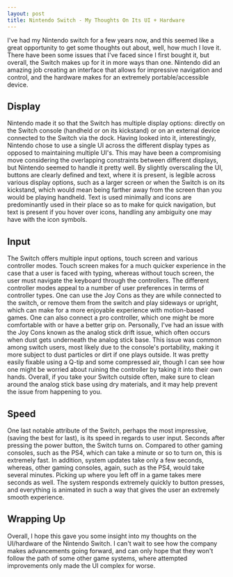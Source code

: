 ```yaml
---
layout: post
title: Nintendo Switch - My Thoughts On Its UI + Hardware  
---
```


I've had my Nintendo switch for a few years now, and this seemed like a great opportunity to get some thoughts out about, well, how much I love it. There have been some issues that I've faced since I first bought it, but overall, the Switch makes up for it in more ways than one. Nintendo did an amazing job creating an interface that allows for impressive navigation and control, and the hardware makes for an extremely portable/accessible device.

## Display

Nintendo made it so that the Switch has multiple display options: directly on the Switch console (handheld or on its kickstand) or on an external device connected to the Switch via the dock. Having looked into it, interestingly, Nintendo chose to use a single UI across the different display types as opposed to maintaining multiple UI's. This may have been a compromising move considering the overlapping constraints between different displays, but Nintendo seemed to handle it pretty well. By slightly overscaling the UI, buttons are clearly defined and text, where it is present, is legible across various display options, such as a larger screen or when the Switch is on its kickstand, which would mean being farther away from the screen than you would be playing handheld. Text is used minimally and icons are predominantly used in their place so as to make for quick navigation, but text is present if you hover over icons, handling any ambiguity one may have with the icon symbols. 

## Input 

The Switch offers multiple input options, touch screen and various controller modes. Touch screen makes for a much quicker  experience in the case that a user is faced with typing, whereas without touch screen, the user must navigate the keyboard through the controllers. The different controller modes appeal to a number of user preferences in terms of controller types. One can use the Joy Cons as they are while connected to the switch, or remove them from the switch and play sideways or upright, which can make for a more enjoyable experience with motion-based games. One can also connect a pro controller, which one might be more comfortable with or have a better grip on. Personally, I've had an issue with the Joy Cons known as the analog stick drift issue, which often occurs when dust gets underneath the analog stick base. This issue was common among switch users, most likely due to the console's portability, making it more subject to dust particles or dirt if one plays outside. It was pretty easily fixable using a Q-tip and some compressed air, though I can see how one might be worried about ruining the controller by taking it into their own hands. Overall, if you take your Switch outside often, make sure to clean around the analog stick base using dry materials, and it may help prevent the issue from happening to you. 

## Speed 

One last notable attribute of the Switch, perhaps the most impressive, (saving the best for last), is its speed in regards to user input. Seconds after pressing the power button, the Switch turns on. Compared to other gaming consoles, such as the PS4, which can take a minute or so to turn on, this is extremely fast. In addition, system updates take only a few seconds, whereas, other gaming consoles, again, such as the PS4, would take several minutes. Picking up where you left off in a game takes mere seconds as well. The system responds extremely quickly to button presses, and everything is animated in such a way that gives the user an extremely smooth experience. 

## Wrapping Up 

Overall, I hope this gave you some insight into my thoughts on the UI/hardware of the Nintendo Switch. I can't wait to see how the company makes advancements going forward, and can only hope that they won't follow the path of some other game systems, where attempted improvements only made the UI complex for worse. 
  
